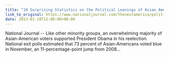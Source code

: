 ```yaml
---
title: "10 Surprising Statistics on the Political Leanings of Asian American Voters"
link_to_original: https://www.nationaljournal.com/thenextamerica/politics/10-surprising-statistics-on-the-political-leanings-of-asian-american-voters-20130118)  
date: 2013-01-18T12:00:00+00:00
---
```

  
National Journal -- Like other minority groups, an overwhelming majority of Asian-American voters supported President Obama in his reelection. National exit polls estimated that 73 percent of Asian-Americans voted blue in November, an 11-percentage-point jump from 2008...

  


